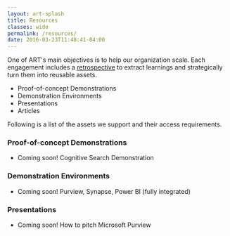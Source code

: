 ```yaml
---
layout: art-splash
title: Resources
classes: wide
permalink: /resources/
date: 2016-03-23T11:48:41-04:00
---
```


One of ART's main objectives is to help our organization scale. Each engagement includes a [retrospective](http://process/) to extract learnings and strategically turn them into reusable assets.

* Proof-of-concept Demonstrations
* Demonstration Environments
* Presentations
* Articles

Following is a list of the assets we support and their access requirements.

### Proof-of-concept Demonstrations

* Coming soon!  Cognitive Search Demonstration

### Demonstration Environments

* Coming soon!  Purview, Synapse, Power BI (fully integrated)

### Presentations

* Coming soon!  How to pitch Microsoft Purview
